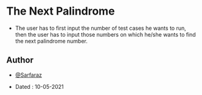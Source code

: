 # The Next Palindrome

* The user has to first input the number of test cases he wants to run, then the user has to input those numbers on which he/she wants to find the next palindrome number.

## Author

- [@Sarfaraz](https://www.github.com/GoogolDKhan)

- Dated : 10-05-2021